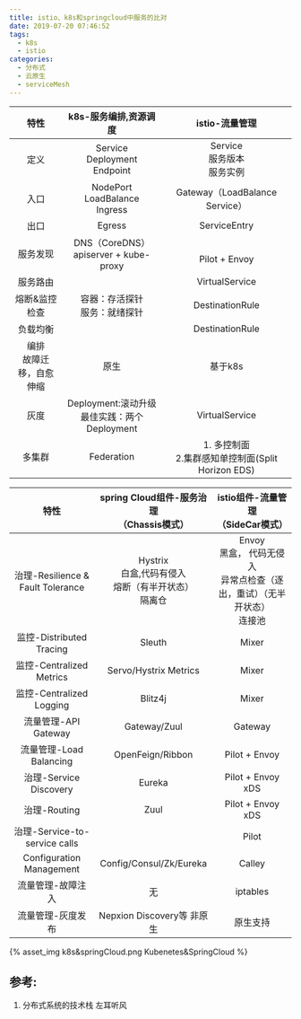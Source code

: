 ```yaml
---
title: istio、k8s和springcloud中服务的比对
date: 2019-07-20 07:46:52
tags:
  - k8s
  - istio
categories: 
  - 分布式
  - 云原生
  - serviceMesh  
---
```



特性 | k8s-服务编排,资源调度 | istio-流量管理
:-: | :-: | :-: 
定义 |  Service<br> Deployment<br> Endpoint | Service<br> 服务版本 <br> 服务实例
入口 |  NodePort<br> LoadBalance<br> Ingress | Gateway（LoadBalance Service）
出口 |  Egress | ServiceEntry
服务发现 |  DNS（CoreDNS）<br> apiserver + kube-proxy |  <br>Pilot + Envoy
服务路由|   | VirtualService
熔断&监控检查 | 容器：存活探针<br>服务：就绪探针 |  DestinationRule
负载均衡 | | DestinationRule
编排<br>故障迁移，自愈<br>伸缩 | 原生| 基于k8s 
灰度| Deployment:滚动升级<br>最佳实践：两个Deployment | VirtualService
多集群 | Federation  | 1. 多控制面<br> 2.集群感知单控制面(Split Horizon EDS) 





特性 | spring Cloud组件-服务治理<br>（Chassis模式） | istio组件-流量管理<br>（SideCar模式）
:-: | :-: | :-: 
治理-Resilience & Fault Tolerance | Hystrix <br> 白盒,代码有侵入<br>熔断（有半开状态） <br>隔离仓 |   Envoy  <br>黑盒， 代码无侵入<br> 异常点检查（逐出，重试）（无半开状态）<br>连接池 
监控-Distributed Tracing |  Sleuth | Mixer 
监控-Centralized Metrics | Servo/Hystrix Metrics | Mixer
监控-Centralized Logging | Blitz4j | Mixer
流量管理-API Gateway | Gateway/Zuul | Gateway
流量管理-Load Balancing | OpenFeign/Ribbon  | Pilot + Envoy
治理-Service Discovery | Eureka  | Pilot + Envoy xDS
治理-Routing | Zuul | Pilot + Envoy xDS
治理-Service-to-service calls |  | Pilot
Configuration Management | Config/Consul/Zk/Eureka | Calley
流量管理-故障注入| 无 | iptables
流量管理-灰度发布| Nepxion Discovery等 非原生| 原生支持

<!-- more -->

{% asset_img   k8s&springCloud.png  Kubenetes&SpringCloud  %}


## 参考:
1. 分布式系统的技术栈 左耳听风


